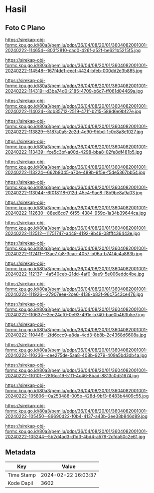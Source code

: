 # Hasil

## Foto C Plano

https://sirekap-obj-formc.kpu.go.id/80a3/pemilu/pdpr/36/04/08/20/01/3604082001001-20240222-114654--803f2810-cad0-426f-a52f-be621b5215f5.jpg

https://sirekap-obj-formc.kpu.go.id/80a3/pemilu/pdpr/36/04/08/20/01/3604082001001-20240222-114548--167f4de1-eecf-4424-bfeb-000dd2e3b885.jpg

https://sirekap-obj-formc.kpu.go.id/80a3/pemilu/pdpr/36/04/08/20/01/3604082001001-20240222-114319--d3ba74d0-2185-4709-b6c7-ff061d04469a.jpg

https://sirekap-obj-formc.kpu.go.id/80a3/pemilu/pdpr/36/04/08/20/01/3604082001001-20240222-114024--3db35712-2519-471f-b215-589d6e9bf27e.jpg

https://sirekap-obj-formc.kpu.go.id/80a3/pemilu/pdpr/36/04/08/20/01/3604082001001-20240222-113829--5187a0a5-2e2d-4e90-9bbd-1c0c8a8e1027.jpg

https://sirekap-obj-formc.kpu.go.id/80a3/pemilu/pdpr/36/04/08/20/01/3604082001001-20240222-113439--fce5c3bf-a00d-4298-bba8-02fe8df481b5.jpg

https://sirekap-obj-formc.kpu.go.id/80a3/pemilu/pdpr/36/04/08/20/01/3604082001001-20240222-113224--662b8045-a70e-489b-9f5e-f5de5367bb54.jpg

https://sirekap-obj-formc.kpu.go.id/80a3/pemilu/pdpr/36/04/08/20/01/3604082001001-20240222-113044--6f018118-012d-45c4-9ae8-f8b9be8a9a03.jpg

https://sirekap-obj-formc.kpu.go.id/80a3/pemilu/pdpr/36/04/08/20/01/3604082001001-20240222-112630--88ed6cd7-6f55-4384-959c-1a34b39644ca.jpg

https://sirekap-obj-formc.kpu.go.id/80a3/pemilu/pdpr/36/04/08/20/01/3604082001001-20240222-112512--11751747-a449-4192-9b49-08fff436443e.jpg

https://sirekap-obj-formc.kpu.go.id/80a3/pemilu/pdpr/36/04/08/20/01/3604082001001-20240222-112411--13ae77a8-3cac-4057-b06a-b7414c4a883b.jpg

https://sirekap-obj-formc.kpu.go.id/80a3/pemilu/pdpr/36/04/08/20/01/3604082001001-20240222-112137--4a540ceb-21dd-4af0-8ae9-5e006eddc4be.jpg

https://sirekap-obj-formc.kpu.go.id/80a3/pemilu/pdpr/36/04/08/20/01/3604082001001-20240222-111926--27907eee-2ce6-4138-b83f-96c7543ce476.jpg

https://sirekap-obj-formc.kpu.go.id/80a3/pemilu/pdpr/36/04/08/20/01/3604082001001-20240222-110637--2ee24cf0-0e93-491e-b740-bae0b463b5e7.jpg

https://sirekap-obj-formc.kpu.go.id/80a3/pemilu/pdpr/36/04/08/20/01/3604082001001-20240222-110446--2fd6ccc9-a8da-4cd3-8b8b-2c4368d6608a.jpg

https://sirekap-obj-formc.kpu.go.id/80a3/pemilu/pdpr/36/04/08/20/01/3604082001001-20240222-110236--cee275de-5aa8-408b-9279-409a5bd3db4a.jpg

https://sirekap-obj-formc.kpu.go.id/80a3/pemilu/pdpr/36/04/08/20/01/3604082001001-20240222-110101--28f6cc19-51f1-4c46-8bad-8813c0d51674.jpg

https://sirekap-obj-formc.kpu.go.id/80a3/pemilu/pdpr/36/04/08/20/01/3604082001001-20240222-105806--0a253488-005b-428d-9bf3-6483b4409c55.jpg

https://sirekap-obj-formc.kpu.go.id/80a3/pemilu/pdpr/36/04/08/20/01/3604082001001-20240222-105450--89690d22-f0b4-4137-a43b-3ee38b846d89.jpg

https://sirekap-obj-formc.kpu.go.id/80a3/pemilu/pdpr/36/04/08/20/01/3604082001001-20240222-105244--5b2d4ad3-d1d3-4bd4-a579-2cfda50c2e61.jpg


## Metadata

| Key        | Value               |
| ---------- | ------------------- |
| Time Stamp | 2024-02-22 16:03:37 |
| Kode Dapil | 3602                |



